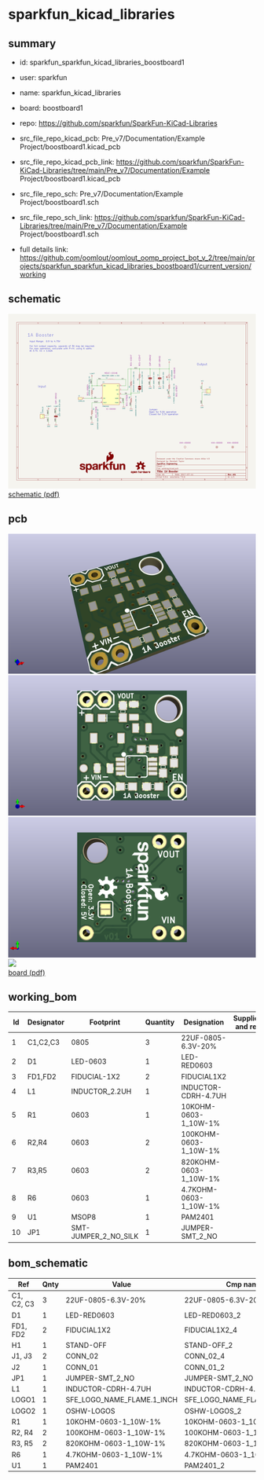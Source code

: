 # sparkfun_kicad_libraries
 
## summary 
* id: sparkfun_sparkfun_kicad_libraries_boostboard1
* user: sparkfun
* name: sparkfun_kicad_libraries
* board: boostboard1
* repo: https://github.com/sparkfun/SparkFun-KiCad-Libraries
* src_file_repo_kicad_pcb: Pre_v7/Documentation/Example Project/boostboard1.kicad_pcb
* src_file_repo_kicad_pcb_link: https://github.com/sparkfun/SparkFun-KiCad-Libraries/tree/main/Pre_v7/Documentation/Example Project/boostboard1.kicad_pcb


* src_file_repo_sch: Pre_v7/Documentation/Example Project/boostboard1.sch
* src_file_repo_sch_link: https://github.com/sparkfun/SparkFun-KiCad-Libraries/tree/main/Pre_v7/Documentation/Example Project/boostboard1.sch
* full details link: https://github.com/oomlout/oomlout_oomp_project_bot_v_2/tree/main/projects/sparkfun_sparkfun_kicad_libraries_boostboard1/current_version/working  

## schematic  
![](working_schematic_600.png)  
[schematic (pdf)](working_schematic.pdf) 






















## pcb  
![](working_3d_600.png) 
![](working_3d_front_600.png)  
![](working_3d_back_600.png)  
![](working_600.png)  
[board (pdf)](working.pdf)  

## working_bom
| Id | Designator | Footprint | Quantity | Designation | Supplier and ref |  | None | 
| --- | --- | --- | --- | --- | --- | --- | --- | 
| 1 | C1,C2,C3 | 0805 | 3 | 22UF-0805-6.3V-20% |  |  | [''] | 
| 2 | D1 | LED-0603 | 1 | LED-RED0603 |  |  | [''] | 
| 3 | FD1,FD2 | FIDUCIAL-1X2 | 2 | FIDUCIAL1X2 |  |  | [''] | 
| 4 | L1 | INDUCTOR_2.2UH | 1 | INDUCTOR-CDRH-4.7UH |  |  | [''] | 
| 5 | R1 | 0603 | 1 | 10KOHM-0603-1_10W-1% |  |  | [''] | 
| 6 | R2,R4 | 0603 | 2 | 100KOHM-0603-1_10W-1% |  |  | [''] | 
| 7 | R3,R5 | 0603 | 2 | 820KOHM-0603-1_10W-1% |  |  | [''] | 
| 8 | R6 | 0603 | 1 | 4.7KOHM-0603-1_10W-1% |  |  | [''] | 
| 9 | U1 | MSOP8 | 1 | PAM2401 |  |  | [''] | 
| 10 | JP1 | SMT-JUMPER_2_NO_SILK | 1 | JUMPER-SMT_2_NO |  |  | [''] | 


## bom_schematic
| Ref | Qnty | Value | Cmp name | Footprint | Description | Vendor | DNP | 
| --- | --- | --- | --- | --- | --- | --- | --- | 
| C1, C2, C3 | 3 | 22UF-0805-6.3V-20% | 22UF-0805-6.3V-20%_6 | Capacitors:0805 |  |  |  | 
| D1 | 1 | LED-RED0603 | LED-RED0603_2 | LED:LED-0603 |  |  |  | 
| FD1, FD2 | 2 | FIDUCIAL1X2 | FIDUCIAL1X2_4 | Aesthetics:FIDUCIAL-1X2 |  |  |  | 
| H1 | 1 | STAND-OFF | STAND-OFF_2 | Hardware:STAND-OFF |  |  |  | 
| J1, J3 | 2 | CONN_02 | CONN_02_4 | Connectors:1X02 |  |  |  | 
| J2 | 1 | CONN_01 | CONN_01_2 | Connectors:1X01 |  |  |  | 
| JP1 | 1 | JUMPER-SMT_2_NO | JUMPER-SMT_2_NO | Jumpers:SMT-JUMPER_2_NO_SILK |  |  |  | 
| L1 | 1 | INDUCTOR-CDRH-4.7UH | INDUCTOR-CDRH-4.7UH_2 | Coils:INDUCTOR_2.2UH |  |  |  | 
| LOGO1 | 1 | SFE_LOGO_NAME_FLAME.1_INCH | SFE_LOGO_NAME_FLAME.1_INCH_2 | Aesthetics:SFE_LOGO_NAME_FLAME_.1 |  |  |  | 
| LOGO2 | 1 | OSHW-LOGOS | OSHW-LOGOS_2 | Aesthetics:OSHW-LOGO-S |  |  |  | 
| R1 | 1 | 10KOHM-0603-1_10W-1% | 10KOHM-0603-1_10W-1%_2 | Resistors:0603 |  |  |  | 
| R2, R4 | 2 | 100KOHM-0603-1_10W-1% | 100KOHM-0603-1_10W-1%_4 | Resistors:0603 |  |  |  | 
| R3, R5 | 2 | 820KOHM-0603-1_10W-1% | 820KOHM-0603-1_10W-1%_4 | Resistors:0603 |  |  |  | 
| R6 | 1 | 4.7KOHM-0603-1_10W-1% | 4.7KOHM-0603-1_10W-1%_2 | Resistors:0603 |  |  |  | 
| U1 | 1 | PAM2401 | PAM2401_2 | Silicon-Standard:MSOP8 |  |  |  | 



